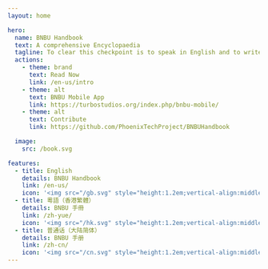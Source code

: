 ```yaml
---
layout: home

hero:
  name: BNBU Handbook
  text: A comprehensive Encyclopaedia
  tagline: To clear this checkpoint is to speak in English and to write in the winding grace of traditional script like a school of fish crowding to the water's skin just to breathe the air.
  actions:
    - theme: brand
      text: Read Now
      link: /en-us/intro
    - theme: alt
      text: BNBU Mobile App
      link: https://turbostudios.org/index.php/bnbu-mobile/
    - theme: alt
      text: Contribute
      link: https://github.com/PhoenixTechProject/BNBUHandbook

  image:
    src: /book.svg

features:
  - title: English
    details: BNBU Handbook
    link: /en-us/
    icon: '<img src="/gb.svg" style="height:1.2em;vertical-align:middle;">'
  - title: 粵語（香港繁體）
    details: BNBU 手冊
    link: /zh-yue/
    icon: '<img src="/hk.svg" style="height:1.2em;vertical-align:middle;">'
  - title: 普通话（大陆简体）
    details: BNBU 手册
    link: /zh-cn/
    icon: '<img src="/cn.svg" style="height:1.2em;vertical-align:middle;">'
---
```

